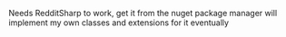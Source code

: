 Needs RedditSharp to work, get it from the nuget package manager will implement my own classes and extensions for it eventually